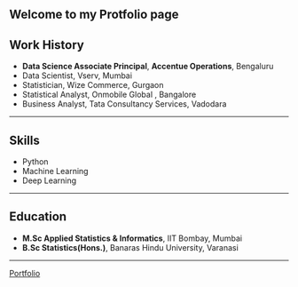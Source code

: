 ## Welcome to my Protfolio page

## Work History
 - __Data Science Associate Principal__, __Accentue Operations__, Bengaluru
 - Data Scientist, Vserv, Mumbai
 - Statistician, Wize Commerce, Gurgaon
 - Statistical Analyst, Onmobile Global , Bangalore
 - Business Analyst, Tata Consultancy Services, Vadodara

***

## Skills
- Python
- Machine Learning
- Deep Learning

***

## Education
- __M.Sc Applied Statistics & Informatics__, IIT Bombay, Mumbai
- __B.Sc Statistics(Hons.)__, Banaras Hindu University, Varanasi

***

<!---
### Markdown

Markdown is a lightweight and easy-to-use syntax for styling your writing. It includes conventions for

```markdown
Syntax highlighted code block

# Header 1
## Header 2
### Header 3

- Bulleted
- List

1. Numbered
2. List

**Bold** and _Italic_ and `Code` text

[Portfolio](https://kuberiitb.github.io/portfolio/) and ![Image](src)
```
-->

[Portfolio](https://kuberiitb.github.io/portfolio/)

